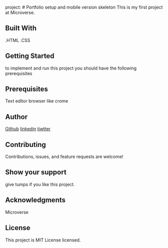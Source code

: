 project: # Portfolio setup and mobile version skeleton 
This is my first project at Microverse.
## Built With
.HTML
.CSS
## Getting Started
to implement and run this project you should have the following prerequisites  
## Prerequisites
Text editor
browser like crome
## Author
 [Github](https://github.com/solog0039)
[linkedin](www.linkedin.com/in/solomon-kidanu-62a994232)
[tiwtter](https://twitter.com/Solomon57320119)

## Contributing
Contributions, issues, and feature requests are welcome!
## Show your support
give tumps if you like this project.
## Acknowledgments
Microverse
## License
This project is MIT License licensed.
